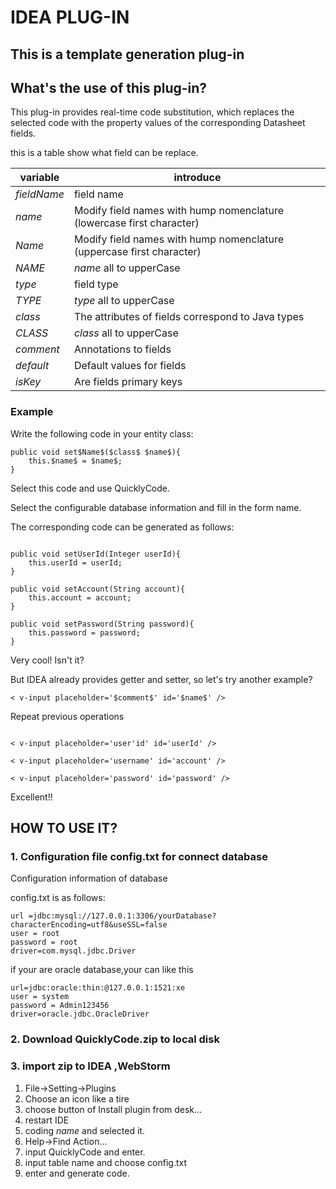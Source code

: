 # IDEA PLUG-IN 

##  This is a template generation plug-in

## What's the use of this plug-in?

This plug-in provides real-time code substitution, which replaces the selected 
code with the property values of the corresponding Datasheet fields.

this is  a table show what field can be replace.

| variable|  introduce| 
|----- |---------------|
|$fieldName$| field name  |
|$name$| Modify field names with hump nomenclature (lowercase first character) |
|$Name$|  Modify field names with hump nomenclature (uppercase first character)  |
|$NAME$| $name$ all to upperCase|
|$type$| field type |
|$TYPE$| $type$ all to upperCase|
|$class$| The attributes of fields correspond to Java types |
|$CLASS$|  $class$ all to upperCase|
|$comment$| Annotations to fields |
|$default$| Default values for fields|
|$isKey$| Are fields primary keys |

### Example

Write the following code in your entity class:

```
public void set$Name$($class$ $name$){
    this.$name$ = $name$;
}

```

Select this code and use QuicklyCode.

Select the configurable database information and fill in the form name.

The corresponding code can be generated as follows:

```

public void setUserId(Integer userId){
    this.userId = userId;
}

public void setAccount(String account){
    this.account = account;
}

public void setPassword(String password){
    this.password = password;
}

```

Very cool! Isn't it?

But IDEA already provides getter and setter, so let's try another example?

```
< v-input placeholder='$comment$' id='$name$' />
```

Repeat previous operations

```

< v-input placeholder='user'id' id='userId' />

< v-input placeholder='username' id='account' />

< v-input placeholder='password' id='password' />
```

Excellent!!

## HOW TO USE IT?

### 1. Configuration file config.txt for connect database

Configuration information of database

config.txt is as follows:
```
url =jdbc:mysql://127.0.0.1:3306/yourDatabase?characterEncoding=utf8&useSSL=false
user = root
password = root
driver=com.mysql.jdbc.Driver
```
if your are oracle database,your can like this
```
url=jdbc:oracle:thin:@127.0.0.1:1521:xe
user = system
password = Admin123456
driver=oracle.jdbc.OracleDriver
```


### 2. Download QuicklyCode.zip to local disk


### 3. import zip to IDEA ,WebStorm 

1. File->Setting->Plugins
2. Choose an icon like a tire
3. choose button of Install plugin from desk...
4. restart IDE
5. coding $name$ and selected it. 
6. Help->Find Action...
7. input QuicklyCode and enter.
8. input table name and choose config.txt
9. enter and generate code.


